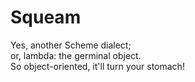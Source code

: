 # Squeam

Yes, another Scheme dialect;  
or, lambda: the germinal object.  
So object-oriented, it'll turn your stomach!  
